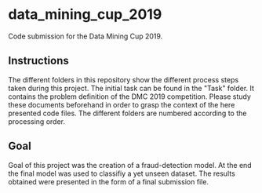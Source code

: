 # data_mining_cup_2019
Code submission for the Data Mining Cup 2019.

## Instructions
The different folders in this repository show the different process steps taken during this project.
The initial task can be found in the "Task" folder. It contains the problem definition of the DMC 2019 competition.
Please study these documents beforehand in order to grasp the context of the here presented code files.
The different folders are numbered according to the processing order.

## Goal
Goal of this project was the creation of a fraud-detection model. 
At the end the final model was used to classifiy a yet unseen dataset. 
The results obtained were presented in the form of a final submission file.
